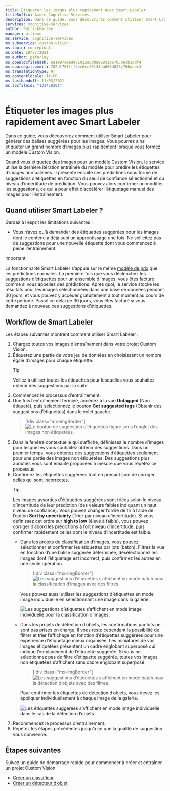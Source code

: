 ```yaml
---
title: Étiqueter les images plus rapidement avec Smart Labeler
titleSuffix: Azure Cognitive Services
description: Dans ce guide, vous découvrirez comment utiliser Smart Labeler pour générer des balises suggérées pour les images. Vous pourrez ainsi étiqueter un grand nombre d’images plus rapidement lorsque vous formez un modèle Custom Vision.
services: cognitive-services
author: PatrickFarley
manager: nitinme
ms.service: cognitive-services
ms.subservice: custom-vision
ms.topic: conceptual
ms.date: 10/27/2021
ms.author: pafarley
ms.openlocfilehash: be1e97aead471012e6d0e92931d670306cb1ddf4
ms.sourcegitcommit: 702df701fff4ec6cc39134aa607d023c766adec3
ms.translationtype: HT
ms.contentlocale: fr-FR
ms.lasthandoff: 11/03/2021
ms.locfileid: "131458301"
---
```

# <a name="label-images-faster-with-smart-labeler"></a>Étiqueter les images plus rapidement avec Smart Labeler

Dans ce guide, vous découvrirez comment utiliser Smart Labeler pour générer des balises suggérées pour les images. Vous pourrez ainsi étiqueter un grand nombre d’images plus rapidement lorsque vous formez un modèle Custom Vision.

Quand vous étiquetez des images pour un modèle Custom Vision, le service utilise la dernière itération entraînée du modèle pour prédire les étiquettes d’images non balisées. Il présente ensuite ces prédictions sous forme de suggestions d’étiquettes en fonction du seuil de confiance sélectionné et du niveau d’incertitude de prédiction. Vous pouvez alors confirmer ou modifier les suggestions, ce qui a pour effet d’accélérer l’étiquetage manuel des images pour l’entraînement.

## <a name="when-to-use-smart-labeler"></a>Quand utiliser Smart Labeler ?

Gardez à l’esprit les limitations suivantes :

* Vous n’avez qu’à demander des étiquettes suggérées pour les images dont le contenu a déjà subi un apprentissage une fois. Ne sollicitez pas de suggestions pour une nouvelle étiquette dont vous commencez à peine l’entraînement.

> [!IMPORTANT]
> La fonctionnalité Smart Labeler s’appuie sur le même [modèle de prix](https://azure.microsoft.com/pricing/details/cognitive-services/custom-vision-service/) que les prédictions normales. La première fois que vous déclenchez les suggestions d’étiquettes pour un ensemble d’images, vous êtes facturé comme si vous appeliez des prédictions. Après quoi, le service stocke les résultats pour les images sélectionnées dans une base de données pendant 30 jours, et vous pouvez y accéder gratuitement à tout moment au cours de cette période. Passé ce délai de 30 jours, vous êtes facturé si vous demandez à nouveau ces suggestions d’étiquettes.

## <a name="smart-labeler-workflow"></a>Workflow de Smart Labeler

Les étapes suivantes montrent comment utiliser Smart Labeler :

1. Chargez toutes vos images d’entraînement dans votre projet Custom Vision.
1. Étiquetez une partie de votre jeu de données en choisissant un nombre égale d’images pour chaque étiquette.
    > [!TIP]
    > Veillez à utiliser toutes les étiquettes pour lesquelles vous souhaitez obtenir des suggestions par la suite.
1. Commencez le processus d’entraînement.
1. Une fois l’entraînement terminé, accédez à la vue **Untagged** (Non étiqueté), puis sélectionnez le bouton **Get suggested tags** (Obtenir des suggestions d’étiquettes) dans le volet gauche.
    > [!div class="mx-imgBorder"]
    > ![Le bouton de suggestion d’étiquettes figure sous l’onglet des images non étiquetées.](./media/suggested-tags/suggested-tags-button.png)
1. Dans la fenêtre contextuelle qui s’affiche, définissez le nombre d’images pour lesquelles vous souhaitez obtenir des suggestions. Dans un premier temps, vous obtenez des suggestions d’étiquettes seulement pour une partie des images non étiquetées. Des suggestions plus abouties vous sont ensuite proposées à mesure que vous répétez ce processus.
1. Confirmez les étiquettes suggérées tout en prenant soin de corriger celles qui sont incorrectes.
    > [!TIP]
    > Les images assorties d’étiquettes suggérées sont triées selon le niveau d’incertitude de leur prédiction (des valeurs faibles indiquant un haut niveau de confiance). Vous pouvez changer l’ordre de tri à l’aide de l’option **Sort by uncertainty** (Trier par niveau d’incertitude). Si vous définissez cet ordre sur **high to low** (élevé à faible), vous pouvez corriger d’abord les prédictions à fort niveau d’incertitude, puis confirmer rapidement celles dont le niveau d’incertitude est faible.
    * Dans les projets de classification d’images, vous pouvez sélectionner et confirmer les étiquettes par lots (batch). Filtrez la vue en fonction d’une balise suggérée déterminée, désélectionnez les images dont l’étiquetage est incorrect, puis confirmez les autres en une seule opération.
        > [!div class="mx-imgBorder"]
        > ![Les suggestions d’étiquettes s’affichent en mode batch pour la classification d’images avec des filtres.](./media/suggested-tags/ic-batch-mode.png)

        Vous pouvez aussi utiliser les suggestions d’étiquettes en mode image individuelle en sélectionnant une image dans la galerie.

        ![Les suggestions d’étiquettes s’affichent en mode image individuelle pour la classification d’images.](./media/suggested-tags/ic-individual-image-mode.png)
    * Dans les projets de détection d’objets, les confirmations par lots ne sont pas prises en charge. Il vous reste cependant la possibilité de filtrer et trier l’affichage en fonction d’étiquettes suggérées pour une expérience d’étiquetage mieux organisée. Les miniatures de vos images étiquetées présentent un cadre englobant superposé qui indique l’emplacement de l’étiquette suggérée. Si vous ne sélectionnez pas de filtre d’étiquette suggérée, toutes vos images non étiquetées s’affichent sans cadre englobant superposé.
        > [!div class="mx-imgBorder"]
        > ![Les suggestions d’étiquettes s’affichent en mode batch pour la détection d’objets avec des filtres.](./media/suggested-tags/od-batch-mode.png)

        Pour confirmer les étiquettes de détection d’objets, vous devez les appliquer individuellement à chaque image de la galerie.

        ![Les étiquettes suggérées s’affichent en mode image individuelle dans le cas de la détection d’objets.](./media/suggested-tags/od-individual-image-mode.png)
1. Recommencez le processus d’entraînement.
1. Répétez les étapes précédentes jusqu’à ce que la qualité de suggestion vous convienne.

## <a name="next-steps"></a>Étapes suivantes

Suivez un guide de démarrage rapide pour commencer à créer et entraîner un projet Custom Vision.

* [Créer un classifieur](getting-started-build-a-classifier.md)
* [Créer un détecteur d’objet](get-started-build-detector.md)